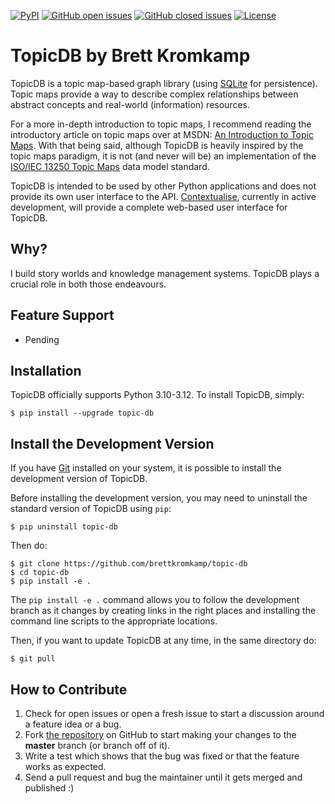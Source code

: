 [![PyPI](https://img.shields.io/pypi/v/topic-db.svg)](https://pypi.org/project/topic-db/)
[![GitHub open issues](https://img.shields.io/github/issues/brettkromkamp/topic-db)](https://github.com/brettkromkamp/topic-db/issues?q=is%3Aopen+is%3Aissue)
[![GitHub closed issues](https://img.shields.io/github/issues-closed/brettkromkamp/topic-db)](https://github.com/brettkromkamp/topic-db/issues?q=is%3Aissue+is%3Aclosed)
[![License](https://img.shields.io/badge/license-MIT-blue.svg)](https://github.com/brettkromkamp/topic-db/blob/master/LICENSE)

# TopicDB by Brett Kromkamp

TopicDB is a topic map-based graph library (using [SQLite](https://www.sqlite.org/index.html) for persistence). Topic maps provide a way to describe complex relationships between abstract concepts and real-world (information) resources.

For a more in-depth introduction to topic maps, I recommend reading the introductory article on topic maps over at MSDN: [An Introduction to Topic Maps](https://msdn.microsoft.com/en-us/library/aa480048.aspx). With that being said, although TopicDB is heavily inspired by the topic maps paradigm, it is not (and never will be) an implementation of the [ISO/IEC 13250 Topic Maps](http://www.iso.org/iso/home/store/catalogue_tc/catalogue_detail.htm?csnumber=38068) data model standard.

TopicDB is intended to be used by other Python applications and does not provide its own user interface to the API. [Contextualise](https://github.com/brettkromkamp/contextualise), currently in active development, will provide a complete web-based user interface for TopicDB.

## Why?

I build story worlds and knowledge management systems. TopicDB plays a crucial role in both those endeavours.

## Feature Support

- Pending

## Installation

TopicDB officially supports Python 3.10-3.12. To install TopicDB, simply:

    $ pip install --upgrade topic-db

## Install the Development Version

If you have [Git](https://git-scm.com/) installed on your system, it is possible to install the development version of TopicDB.

Before installing the development version, you may need to uninstall the standard version of TopicDB using
``pip``:

    $ pip uninstall topic-db

Then do:

    $ git clone https://github.com/brettkromkamp/topic-db
    $ cd topic-db
    $ pip install -e .

The ``pip install -e .`` command allows you to follow the development branch as it changes by creating links in the right places and installing the command line scripts to the appropriate locations.

Then, if you want to update TopicDB at any time, in the same directory do:

    $ git pull


## How to Contribute

1. Check for open issues or open a fresh issue to start a discussion around a feature idea or a bug.
2. Fork [the repository](https://github.com/brettkromkamp/topic-db) on GitHub to start making your changes to the **master** branch (or branch off of it).
3. Write a test which shows that the bug was fixed or that the feature works as expected.
4. Send a pull request and bug the maintainer until it gets merged and published :)
